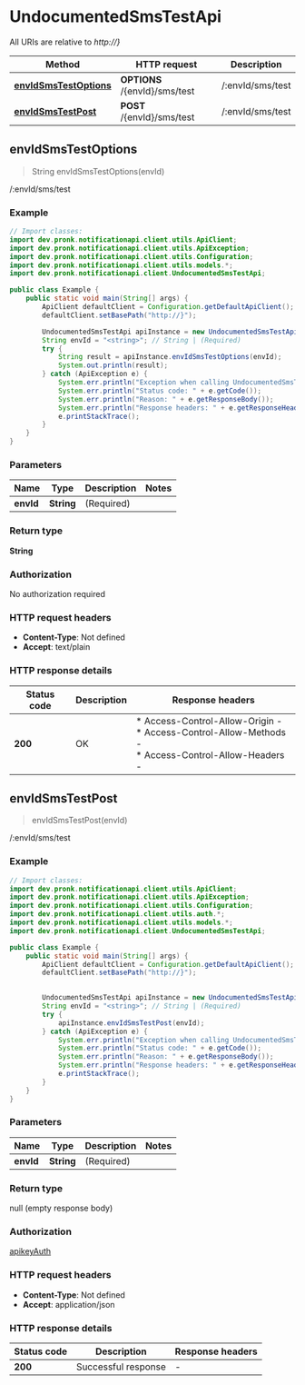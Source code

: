 # UndocumentedSmsTestApi

All URIs are relative to *http://}*

| Method | HTTP request | Description |
|------------- | ------------- | -------------|
| [**envIdSmsTestOptions**](UndocumentedSmsTestApi.md#envIdSmsTestOptions) | **OPTIONS** /{envId}/sms/test | /:envId/sms/test |
| [**envIdSmsTestPost**](UndocumentedSmsTestApi.md#envIdSmsTestPost) | **POST** /{envId}/sms/test | /:envId/sms/test |



## envIdSmsTestOptions

> String envIdSmsTestOptions(envId)

/:envId/sms/test

### Example

```java
// Import classes:
import dev.pronk.notificationapi.client.utils.ApiClient;
import dev.pronk.notificationapi.client.utils.ApiException;
import dev.pronk.notificationapi.client.utils.Configuration;
import dev.pronk.notificationapi.client.utils.models.*;
import dev.pronk.notificationapi.client.UndocumentedSmsTestApi;

public class Example {
    public static void main(String[] args) {
        ApiClient defaultClient = Configuration.getDefaultApiClient();
        defaultClient.setBasePath("http://}");

        UndocumentedSmsTestApi apiInstance = new UndocumentedSmsTestApi(defaultClient);
        String envId = "<string>"; // String | (Required) 
        try {
            String result = apiInstance.envIdSmsTestOptions(envId);
            System.out.println(result);
        } catch (ApiException e) {
            System.err.println("Exception when calling UndocumentedSmsTestApi#envIdSmsTestOptions");
            System.err.println("Status code: " + e.getCode());
            System.err.println("Reason: " + e.getResponseBody());
            System.err.println("Response headers: " + e.getResponseHeaders());
            e.printStackTrace();
        }
    }
}
```

### Parameters


| Name | Type | Description  | Notes |
|------------- | ------------- | ------------- | -------------|
| **envId** | **String**| (Required)  | |

### Return type

**String**

### Authorization

No authorization required

### HTTP request headers

- **Content-Type**: Not defined
- **Accept**: text/plain


### HTTP response details
| Status code | Description | Response headers |
|-------------|-------------|------------------|
| **200** | OK |  * Access-Control-Allow-Origin -  <br>  * Access-Control-Allow-Methods -  <br>  * Access-Control-Allow-Headers -  <br>  |


## envIdSmsTestPost

> envIdSmsTestPost(envId)

/:envId/sms/test

### Example

```java
// Import classes:
import dev.pronk.notificationapi.client.utils.ApiClient;
import dev.pronk.notificationapi.client.utils.ApiException;
import dev.pronk.notificationapi.client.utils.Configuration;
import dev.pronk.notificationapi.client.utils.auth.*;
import dev.pronk.notificationapi.client.utils.models.*;
import dev.pronk.notificationapi.client.UndocumentedSmsTestApi;

public class Example {
    public static void main(String[] args) {
        ApiClient defaultClient = Configuration.getDefaultApiClient();
        defaultClient.setBasePath("http://}");
        

        UndocumentedSmsTestApi apiInstance = new UndocumentedSmsTestApi(defaultClient);
        String envId = "<string>"; // String | (Required) 
        try {
            apiInstance.envIdSmsTestPost(envId);
        } catch (ApiException e) {
            System.err.println("Exception when calling UndocumentedSmsTestApi#envIdSmsTestPost");
            System.err.println("Status code: " + e.getCode());
            System.err.println("Reason: " + e.getResponseBody());
            System.err.println("Response headers: " + e.getResponseHeaders());
            e.printStackTrace();
        }
    }
}
```

### Parameters


| Name | Type | Description  | Notes |
|------------- | ------------- | ------------- | -------------|
| **envId** | **String**| (Required)  | |

### Return type

null (empty response body)

### Authorization

[apikeyAuth](../README.md#apikeyAuth)

### HTTP request headers

- **Content-Type**: Not defined
- **Accept**: application/json


### HTTP response details
| Status code | Description | Response headers |
|-------------|-------------|------------------|
| **200** | Successful response |  -  |

